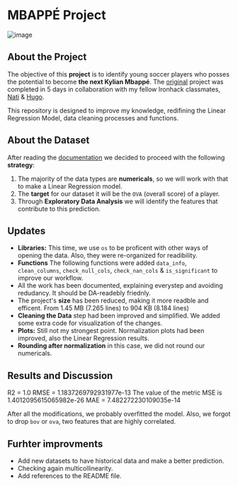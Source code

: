 # MBAPPÉ Project
![image](https://user-images.githubusercontent.com/90038586/224714159-bfacf2bd-a76e-484d-9ad9-f2c6b7c79b43.png)

## About the Project
The objective of this **project** is to identify young soccer players who posses the potential to become **the next Kylian Mbappé**. The [original](https://github.com/isi-mube/data_mid_bootcamp_project_FIFA_MoneyBall) project was completed in 5 days in collaboration with my fellow Ironhack classmates, [Nati](https://github.com/natnaelfe) & [Hugo](https://github.com/HugoIronhack).

This repository is designed to improve my knowledge, redifining the Linear Regression Model, data cleaning processes and functions.

## About the Dataset
After reading the [documentation](https://www.kaggle.com/datasets/ekrembayar/fifa-21-complete-player-dataset?select=fifa21_male2.csv) we decided to proceed with the following **strategy**:

1. The majority of the data types are **numericals**, so we will work with that to make a Linear Regression model.
2. The **target** for our dataset it will be the `OVA` (overall score) of a player.
3. Through **Exploratory Data Analysis** we will identify the features that contribute to this prediction.

## Updates
* **Libraries:** This time, we use `os` to be proficent with other ways of opening the data. Also, they were re-organized for readibility.
* **Functions** The following functions were added `data_info`, `clean_columns`, `check_null_cols`, `check_nan_cols` & `is_significant` to improve our workflow.
* All the work has been documented, explaining everystep and avoiding redudancy. It should be DA-readebly friednly.
* The project's **size** has been reduced, making it more readble and efficent. From 1.45 MB (7.265 lines) to 904 KB (8.184 lines)
* **Cleaning the Data** step had been improved and simplified. We added some extra code for visualization of the changes.
* **Plots:** Still not my strongest point. Normalization plots had been improved, also the Linear Regression results.
* **Rounding after normalization** in this case, we did not round our numericals.


## Results and Discussion
R2 =  1.0
RMSE =  1.1837269792931977e-13
The value of the metric MSE is  1.4012095615065982e-26
MAE =  7.482272230109035e-14

After all the modifications, we probably overfitted the model. Also, we forgot to drop `bov` or `ova`, two features that are highly correlated.

## Furhter improvments
* Add new datasets to have historical data and make a better prediction.
* Checking again multicollinearity.
* Add references to the README file.

